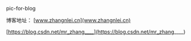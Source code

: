 pic-for-blog

博客地址：
[www.zhangnlei.cn](www.zhangnlei.cn)


[https://blog.csdn.net/mr_zhang____](https://blog.csdn.net/mr_zhang____)
